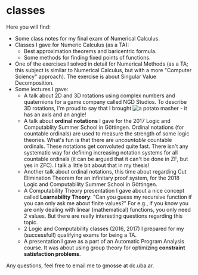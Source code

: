 # classes

Here you will find:

- Some class notes for my final exam of Numerical Calculus.
- Classes I gave for Numeric Calculus (as a TA):
  - Best approximation theorems and baricentric formula.
  - Some methods for finding fixed points of functions.
- One of the exercises I solved in detail for Numerical Methods (as a TA; this subject is similar to Numerical Calculus, but with a more "Computer Sciency" approach). The exercise is about Singular Value Decomposition.
- Some lectures I gave:
  - A talk about 2D and 3D rotations using complex numbers and quaternions for a game company called NGD Studios. To describe 3D rotations, I'm proud to say that I brought ![a potato masher](http://url/to/img.png) - it has an axis and an angle!
  - A talk about **ordinal notations** I gave for the 2017 Logic and Computablity Summer School in Göttingen. Ordinal notations (for countable ordinals) are used to measure the strength of some logic theories. What's fun is that there are _uncountable_ countable ordinals. These notations get convoluted quite fast. There isn't any systematic way for defining increasing notation systems for all countable ordinals (it can be argued that it can't be done in ZF, but yes in ZFC). I talk a little bit about that in my thesis!
  - Another talk about ordinal notations, this time about regarding Cut Elimination Theorem for an infinitary proof system, for the 2018 Logic and Computability Summer School in Göttingen.
  - A Computability Theory presentation I gave about a nice concept called **Learnability Theory**: "Can you guess my recursive function if you can only ask me about finite values?" For e.g., if you know you are only dealing with linear (mathematical) functions, you only need 2 values. But there are really interesting questions regarding this topic.
  - 2 Logic and Computability classes (2016, 2017) I prepared for my (successful!) qualifying exams for being a TA.
  - A presentation I gave as a part of an Automatic Program Analysis course. It was about using group theory for optimizing **constraint satisfaction problems**.

Any questions, feel free to email me to gmosse at dc.uba.ar.

